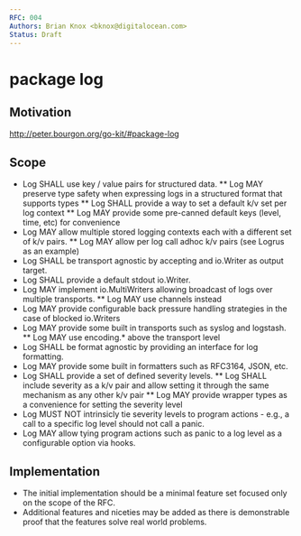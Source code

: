 ```yaml
---
RFC: 004
Authors: Brian Knox <bknox@digitalocean.com>
Status: Draft
---
```


# package log

## Motivation

http://peter.bourgon.org/go-kit/#package-log

## Scope

* Log SHALL use key / value pairs for structured data.
** Log MAY preserve type safety when expressing logs in a structured format that supports types
** Log SHALL provide a way to set a default k/v set per log context
** Log MAY provide some pre-canned default keys (level, time, etc) for convenience
* Log MAY allow multiple stored logging contexts each with a different set of k/v pairs.
** Log MAY allow per log call adhoc k/v pairs (see Logrus as an example)
* Log SHALL be transport agnostic by accepting and io.Writer as output target.
* Log SHALL provide a default stdout io.Writer.
* Log MAY implement io.MultiWriters allowing broadcast of logs over multiple transports.
** Log MAY use channels instead
* Log MAY provide configurable back pressure handling strategies in the case of blocked io.Writers
* Log MAY provide some built in transports such as syslog and logstash.
** Log MAY use encoding.* above the transport level
* Log SHALL be format agnostic by providing an interface for log formatting.
* Log MAY provide some built in formatters such as RFC3164, JSON, etc.
* Log SHALL provide a set of defined severity levels.
** Log SHALL include severity as a k/v pair and allow setting it through the same mechanism as any other k/v pair
** Log MAY provide wrapper types as a convenience for setting the severity level
* Log MUST NOT intrinsicly tie severity levels to program actions - e.g., a call to a specific log level should not call a panic.
* Log MAY allow tying program actions such as panic to a log level as a configurable option via hooks.

## Implementation

* The initial implementation should be a minimal feature set focused only on the scope of the RFC.
* Additional features and niceties may be added as there is demonstrable proof that the features solve real world problems.
